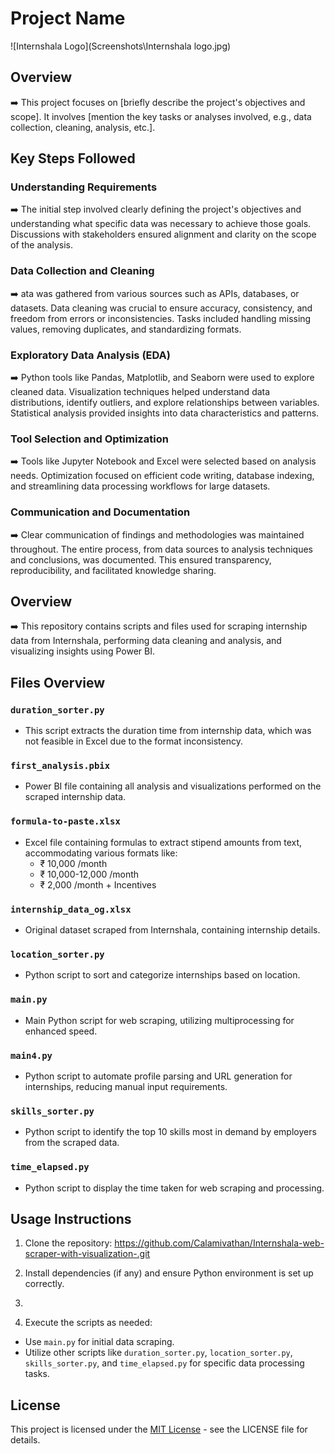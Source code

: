 # Project Name
![Internshala Logo](Screenshots\Internshala logo.jpg)

## Overview

➡️ This project focuses on [briefly describe the project's objectives and scope]. It involves [mention the key tasks or analyses involved, e.g., data collection, cleaning, analysis, etc.].



## Key Steps Followed

### Understanding Requirements
➡️ The initial step involved clearly defining the project's objectives and understanding what specific data was necessary to achieve those goals. Discussions with stakeholders ensured alignment and clarity on the scope of the analysis.

### Data Collection and Cleaning
➡️ ata was gathered from various sources such as APIs, databases, or datasets. Data cleaning was crucial to ensure accuracy, consistency, and freedom from errors or inconsistencies. Tasks included handling missing values, removing duplicates, and standardizing formats.

### Exploratory Data Analysis (EDA)
➡️ Python tools like Pandas, Matplotlib, and Seaborn were used to explore cleaned data. Visualization techniques helped understand data distributions, identify outliers, and explore relationships between variables. Statistical analysis provided insights into data characteristics and patterns.

### Tool Selection and Optimization
➡️ Tools like Jupyter Notebook and Excel were selected based on analysis needs. Optimization focused on efficient code writing, database indexing, and streamlining data processing workflows for large datasets.

### Communication and Documentation
➡️ Clear communication of findings and methodologies was maintained throughout. The entire process, from data sources to analysis techniques and conclusions, was documented. This ensured transparency, reproducibility, and facilitated knowledge sharing.



## Overview
➡️ This repository contains scripts and files used for scraping internship data from Internshala, performing data cleaning and analysis, and visualizing insights using Power BI.

## Files Overview

### `duration_sorter.py`
- This script extracts the duration time from internship data, which was not feasible in Excel due to the format inconsistency.

### `first_analysis.pbix`
- Power BI file containing all analysis and visualizations performed on the scraped internship data.

### `formula-to-paste.xlsx`
- Excel file containing formulas to extract stipend amounts from text, accommodating various formats like:
  - ₹ 10,000 /month
  - ₹ 10,000-12,000 /month
  - ₹ 2,000 /month + Incentives

### `internship_data_og.xlsx`
- Original dataset scraped from Internshala, containing internship details.

### `location_sorter.py`
- Python script to sort and categorize internships based on location.

### `main.py`
- Main Python script for web scraping, utilizing multiprocessing for enhanced speed.

### `main4.py`
- Python script to automate profile parsing and URL generation for internships, reducing manual input requirements.

### `skills_sorter.py`
- Python script to identify the top 10 skills most in demand by employers from the scraped data.

### `time_elapsed.py`
- Python script to display the time taken for web scraping and processing.


## Usage Instructions
1. Clone the repository: https://github.com/Calamivathan/Internshala-web-scraper-with-visualization-.git

2. Install dependencies (if any) and ensure Python environment is set up correctly.
3. 
4. Execute the scripts as needed:
- Use `main.py` for initial data scraping.
- Utilize other scripts like `duration_sorter.py`, `location_sorter.py`, `skills_sorter.py`, and `time_elapsed.py` for specific data processing tasks.

## License
This project is licensed under the [MIT License](link-to-license) - see the LICENSE file for details.
